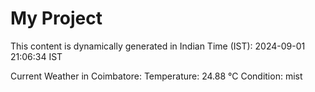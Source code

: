 # My Project

This content is dynamically generated in Indian Time (IST): 2024-09-01 21:06:34 IST


Current Weather in Coimbatore:
Temperature: 24.88 °C
Condition: mist
